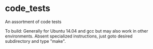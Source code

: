 # code_tests
An assortment of code tests



To build:
Generally for Ubuntu 14.04 and gcc but may also work in other environments.
Absent specialized instructions, just goto desired subdirectory and type "make".
